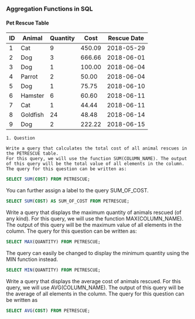 ### Aggregation Functions in SQL

#### Pet Rescue Table
| ID  | Animal   | Quantity | Cost   | Rescue Date |
| --- | -------- | -------- | ------ | ----------- |
| 1   | Cat      | 9        | 450.09 | 2018-05-29  |
| 2   | Dog      | 3        | 666.66 | 2018-06-01  |
| 3   | Dog      | 1        | 100.00 | 2018-06-04  |
| 4   | Parrot   | 2        | 50.00  | 2018-06-04  |
| 5   | Dog      | 1        | 75.75  | 2018-06-10  |
| 6   | Hamster  | 6        | 60.60  | 2018-06-11  |
| 7   | Cat      | 1        | 44.44  | 2018-06-11  |
| 8   | Goldfish | 24       | 48.48  | 2018-06-14  |
| 9   | Dog      | 2        | 222.22 | 2018-06-15  |
```
1. Question 

Write a query that calculates the total cost of all animal rescues in the PETRESCUE table.
For this query, we will use the function SUM(COLUMN_NAME). The output of this query will be the total value of all elements in the column. The query for this question can be written as:
```

``` SQL
SELECT SUM(COST) FROM PETRESCUE;
```
You can further assign a label to the query SUM_OF_COST.

``` SQL
SELECT SUM(COST) AS SUM_OF_COST FROM PETRESCUE;
```
Write a query that displays the maximum quantity of animals rescued (of any kind).
For this query, we will use the function MAX(COLUMN_NAME). The output of this query will be the maximum value of all elements in the column. The query for this question can be written as:

``` SQL
SELECT MAX(QUANTITY) FROM PETRESCUE;
```
The query can easily be changed to display the minimum quantity using the MIN function instead.

``` SQL
SELECT MIN(QUANTITY) FROM PETRESCUE;
```

Write a query that displays the average cost of animals rescued.
For this query, we will use AVG(COLUMN_NAME). The output of this query will be the average of all elements in the column. The query for this question can be written as
``` SQL
SELECT AVG(COST) FROM PETRESCUE;
```